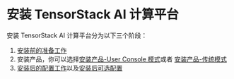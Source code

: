 # 安装 TensorStack AI 计算平台

安装 TensorStack AI 计算平台分为以下三个阶段：

1. [安装前的准备工作](./pre-install.md)
1. 安装产品，你可以选择[安装产品-User Console 模式](./install-uc-mode.md)或者 [安装产品-传统模式](./install-traditional-mode.md)
1. [安装后的配置工作](./post-install.md)以及[安装后可选配置](./post-install-optional.md)
